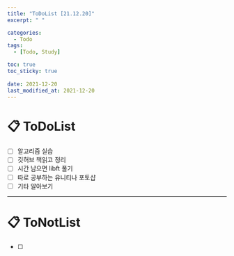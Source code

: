 ```yaml
---
title: "ToDoList [21.12.20]"
excerpt: " "

categories:
  - Todo
tags:
  - [Todo, Study]

toc: true
toc_sticky: true
 
date: 2021-12-20
last_modified_at: 2021-12-20
---
```


# 📋 ToDoList  

- [ ] 알고리즘 실습
- [ ] 깃허브 책읽고 정리
- [ ] 시간 남으면 libft 풀기
- [ ] 따로 공부하는 유니티나 포토샵
- [ ] 기타 알아보기

---

# 📋 ToNotList  

- [ ] 

## 